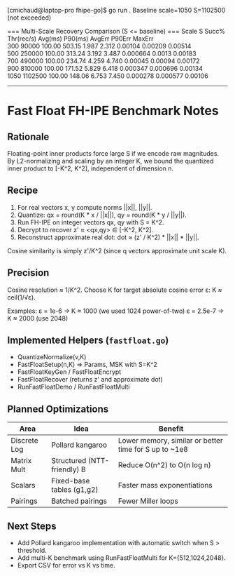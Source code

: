 [cmichaud@laptop-pro fhipe-go]$ go run .
Baseline scale=1050 S=1102500 (not exceeded)

=== Multi-Scale Recovery Comparison (S <= baseline) ===
Scale  S          Succ%    Thr(rec/s) Avg(ms)    P90(ms)    AvgErr     P90Err     MaxErr    
300    90000      100.00   503.15    1.987      2.312      0.00104    0.00209    0.00514   
500    250000     100.00   313.24    3.192      3.487      0.000664   0.0013     0.00183   
700    490000     100.00   234.74    4.259      4.740      0.00045    0.00094    0.00172   
900    810000     100.00   171.52    5.829      6.418      0.000347   0.000696   0.00134   
1050   1102500    100.00   148.06    6.753      7.450      0.000278   0.000577   0.00106

---

# Fast Float FH-IPE Benchmark Notes

## Rationale

Floating-point inner products force large S if we encode raw magnitudes. By L2-normalizing and scaling by an integer K, we bound the quantized inner product to [-K^2, K^2], independent of dimension n.

## Recipe

1. For real vectors x, y compute norms ||x||, ||y||.
2. Quantize: qx = round(K * x / ||x||), qy = round(K * y / ||y||).
3. Run FH-IPE on integer vectors qx, qy with S = K^2.
4. Decrypt to recover z' ≈ <qx,qy> ∈ [-K^2, K^2].
5. Reconstruct approximate real dot: dot ≈ (z' / K^2) * ||x|| * ||y||.

Cosine similarity is simply z'/K^2 (since q vectors approximate unit scale K).

## Precision

Cosine resolution ≈ 1/K^2. Choose K for target absolute cosine error ε:
	K ≈ ceil(1/√ε).

Examples:
	ε = 1e-6 → K ≈ 1000 (we used 1024 power-of-two)
	ε = 2.5e-7 → K ≈ 2000 (use 2048)

## Implemented Helpers (`fastfloat.go`)

- QuantizeNormalize(v,K)
- FastFloatSetup(n,K) => Params, MSK with S=K^2
- FastFloatKeyGen / FastFloatEncrypt
- FastFloatRecover (returns z' and approximate dot)
- RunFastFloatDemo / RunFastFloatMulti

## Planned Optimizations

| Area | Idea | Benefit |
|------|------|---------|
| Discrete Log | Pollard kangaroo | Lower memory, similar or better time for S up to ~1e8 |
| Matrix Mult | Structured (NTT-friendly) B | Reduce O(n^2) to O(n log n) |
| Scalars | Fixed-base tables (g1,g2) | Faster mass exponentiations |
| Pairings | Batched pairings | Fewer Miller loops |

## Next Steps

- Add Pollard kangaroo implementation with automatic switch when S > threshold.
- Add multi-K benchmark using RunFastFloatMulti for K={512,1024,2048}.
- Export CSV for error vs K vs time.